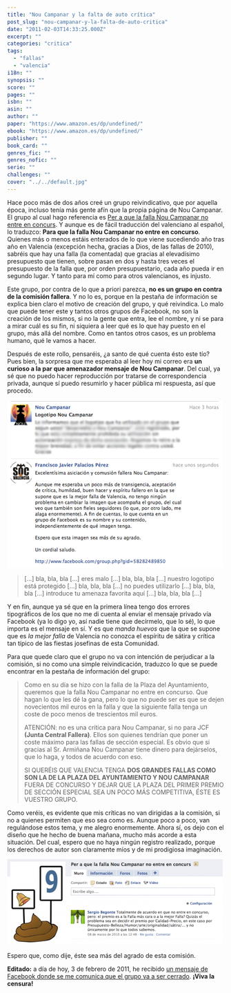 ```yaml
---
title: "Nou Campanar y la falta de auto crítica"
post_slug: "nou-campanar-y-la-falta-de-auto-critica"
date: "2011-02-03T14:33:25.000Z"
excerpt: ""
categories: "critica"
tags: 
  - "fallas"
  - "valencia"
i18n: ""
synopsis: ""
score: ""
pages: ""
isbn: ""
asin: ""
author: ""
paper: "https://www.amazon.es/dp/undefined/"
ebook: "https://www.amazon.es/dp/undefined/"
publisher: ""
book_card: ""
genres_fic: ""
genres_nofic: ""
serie: ""
challenges: ""
cover: "../../default.jpg"
---
```


Hace poco más de dos años creé un grupo reivindicativo, que por aquella época, incluso tenía más gente afín que la propia página de Nou Campanar. El grupo al cual hago referencia es [Per a que la falla Nou Campanar no entre en concurs](http://www.facebook.com/#!/group.php?gid=58282489850). Y aunque es de fácil traducción del valenciano al español, lo traduzco: **Para que la falla Nou Campanar no entre en concurso**. Quienes más o menos estáis enterados de lo que viene sucediendo año tras año en Valencia (excepción hecha, gracias a Dios, de las fallas de 2010), sabréis que hay una falla (la comentada) que gracias al elevadísimo presupuesto que tienen, sobre pasan en dos y hasta tres veces el presupuesto de la falla que, por orden presupuestario, cada año pueda ir en segundo lugar. Y tanto para mí como para otros valencianos, es injusto.

Este grupo, por contra de lo que a priori parezca, **no es un grupo en contra de la comisión fallera**. Y no lo es, porque en la pestaña de información se explica bien claro el motivo de creación del grupo, y qué reivindica. Lo malo que puede tener este y tantos otros grupos de Facebook, no son la creación de los mismos, si no la gente que entra, lee el nombre, y ni se para a mirar cuál es su fin, ni siquiera a leer qué es lo que hay puesto en el grupo, más allá del nombre. Como en tantos otros casos, es un problema humano, qué le vamos a hacer.

Después de este rollo, pensaréis, ¿a santo de qué cuenta ésto este tío? Pues bien, la sorpresa que me esperaba al leer hoy mi correo era **un curioso a la par que amenazador mensaje de Nou Campanar**. Del cual, ya sé que no puedo hacer reproducción por tratarse de correspondencia privada, aunque sí puedo resumirlo y hacer pública mi respuesta, así que procedo.

![](images/nou-campanar-mensajes-facebook.png "nou-campanar-mensajes-facebook")

> \[...\] bla, bla, bla \[...\] eres malo \[...\] bla, bla, bla \[...\] nuestro logotipo está protegido \[...\] bla, bla, bla \[...\] no puedes utilizarlo \[...\] bla, bla, bla \[...\] introduce tu amenaza favorita aquí \[...\] bla, bla, bla \[...\]

Y en fin, aunque ya sé que en la primera línea tengo dos errores tipográficos de los que no me di cuenta al enviar el mensaje privado vía Facebook (ya lo digo yo, así nadie tiene que decírmelo, que lo sé), lo que importa es el mensaje en sí. Y es que _manda huevos_ que la que se supone que es _la mejor falla_ de Valencia no conozca el espíritu de sátira y crítica tan típico de las fiestas josefinas de esta Comunidad.

Para que quede claro que el grupo no va con intención de perjudicar a la comisión, si no como una simple reivindicación, traduzco lo que se puede encontrar en la pestaña de información del grupo:

> Como en su día se hizo con la falla de la Plaza del Ayuntamiento, queremos que la falla Nou Campanar no entre en concurso. Que hagan lo que les dé la gana, pero lo que no puede ser es que se dejen novecientos mil euros en la falla y que la siguiente falla tenga un coste de poco menos de trescientos mil euros.
> 
> ATENCIÓN: no es una crítica para Nou Campanar, si no para JCF **(Junta Central Fallera)**. Ellos son quienes tendrían que poner un coste máximo para las fallas de sección especial. Es obvio que si gracias al Sr. Armiñana Nou Campanar tiene dinero para dejárselos, que lo haga, y todos de acuerdo con eso.
> 
> SI QUERÉIS QUE VALENCIA TENGA **DOS GRANDES FALLAS COMO SON LA DE LA PLAZA DEL AYUNTAMIENTO Y NOU CAMPANAR** FUERA DE CONCURSO Y DEJAR QUE LA PLAZA DEL PRIMER PREMIO DE SECCIÓN ESPECIAL SEA UN POCO MÁS COMPETITIVA, ÉSTE ES VUESTRO GRUPO.

Como veréis, es evidente que mis críticas no van dirigidas a la comisión, si no a quienes permiten que eso sea como es. Aunque poco a poco, van regulándose estos tema, y me alegro enormemente. Ahora sí, os dejo con el diseño que he hecho de buena mañana, mucho más acorde a esta situación. Del cual, espero que no haya ningún registro realizado, porque los derechos de autor son claramente míos y de mi prodigiosa imaginación.

[![](images/grupo-nou-campanar-facebook-500x198.png "grupo de facebook")](http://fjp.es/wp-content/uploads/grupo-nou-campanar-facebook.png)

Espero que, como dije, éste sea más del agrado de esta comisión.

**Editado:** a día de hoy, 3 de febrero de 2011, he recibido [un mensaje de Facebook donde se me comunica que el grupo va a ser cerrado](http://fjp.es/nou-campanar-y-la-falta-de-auto-critica-ii/). **¡Viva la censura!**
